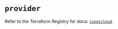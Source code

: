 # `provider`

Refer to the Terraform Registry for docs: [`ionoscloud`](https://registry.terraform.io/providers/ionos-cloud/ionoscloud/6.5.3/docs).
